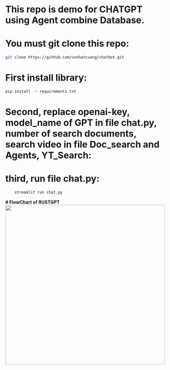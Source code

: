 # This repo is demo for CHATGPT using Agent combine Database.

# You must git clone this repo:

```bash
git clone https://github.com/vonhatcuong/chatbot.git
```

# First install library:

```bash
pip install -r requirements.txt
```

# Second, replace openai-key, model_name of GPT in file chat.py, number of search documents, search video in file Doc_search and Agents, YT_Search:

# third, run file chat.py:

```bash
    streamlit run chat.py
```

 **# FlowChart of RUSTGPT**
<img src="https://github.com/vonhatcuong/chatbot/assets/150330248/1f735305-15ef-4505-b18e-565f1ffc93cd.png" width="500" />
